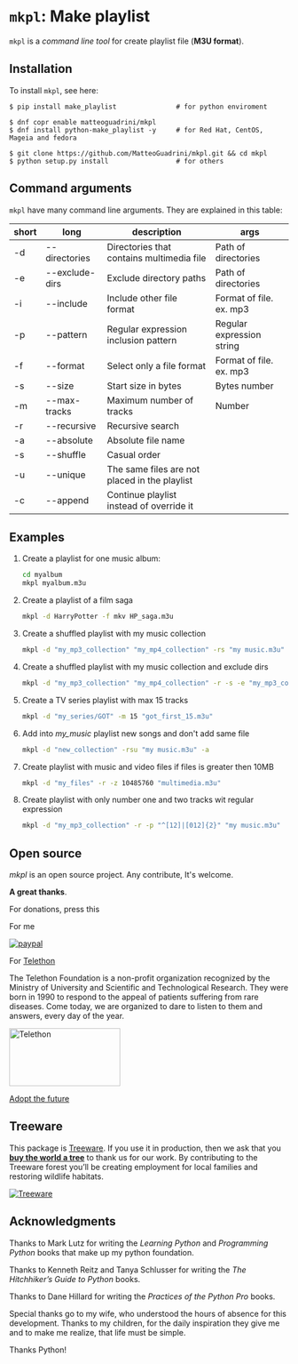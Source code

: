 # ``mkpl``: Make playlist

``mkpl`` is a _command line tool_ for create playlist file (**M3U format**).

## Installation

To install ``mkpl``, see here:

```console
$ pip install make_playlist               # for python enviroment

$ dnf copr enable matteoguadrini/mkpl
$ dnf install python-make_playlist -y     # for Red Hat, CentOS, Mageia and fedora

$ git clone https://github.com/MatteoGuadrini/mkpl.git && cd mkpl
$ python setup.py install                 # for others
```

## Command arguments

``mkpl`` have many command line arguments. They are explained in this table:

| short | long           | description                                   | args                      |
|-------|----------------|-----------------------------------------------|---------------------------|
| -d    | --directories  | Directories that contains multimedia file     | Path of directories       |
| -e    | --exclude-dirs | Exclude directory paths                       | Path of directories       |
| -i    | --include      | Include other file format                     | Format of file. ex. mp3   |
| -p    | --pattern      | Regular expression inclusion pattern          | Regular expression string |
| -f    | --format       | Select only a file format                     | Format of file. ex. mp3   |
| -s    | --size         | Start size in bytes                           | Bytes number              |
| -m    | --max-tracks   | Maximum number of tracks                      | Number                    |
| -r    | --recursive    | Recursive search                              |                           |
| -a    | --absolute     | Absolute file name                            |                           |
| -s    | --shuffle      | Casual order                                  |                           |
| -u    | --unique       | The same files are not placed in the playlist |                           |
| -c    | --append       | Continue playlist instead of override it      |                           |

## Examples

1. Create a playlist for one music album:

    ```bash
    cd myalbum
    mkpl myalbum.m3u
    ```

2. Create a playlist of a film saga

    ```bash
    mkpl -d HarryPotter -f mkv HP_saga.m3u
    ```

3. Create a shuffled playlist with my music collection

    ```bash
    mkpl -d "my_mp3_collection" "my_mp4_collection" -rs "my music.m3u"
    ```
   
4. Create a shuffled playlist with my music collection and exclude dirs

    ```bash
    mkpl -d "my_mp3_collection" "my_mp4_collection" -r -s -e "my_mp3_collection/metallica" "my_mp3_collection/dk" "my music.m3u"
    ```
   
5. Create a TV series playlist with max 15 tracks

    ```bash
    mkpl -d "my_series/GOT" -m 15 "got_first_15.m3u"
    ```
   
6. Add into _my_music_ playlist new songs and don't add same file

    ```bash
    mkpl -d "new_collection" -rsu "my music.m3u" -a
    ```
   
7. Create playlist with music and video files if files is greater then 10MB

    ```bash
    mkpl -d "my_files" -r -z 10485760 "multimedia.m3u"
    ```
   
8. Create playlist with only number one and two tracks wit regular expression

    ```bash
    mkpl -d "my_mp3_collection" -r -p "^[12]|[012]{2}" "my music.m3u"
    ```
   
## Open source
_mkpl_ is an open source project. Any contribute, It's welcome.

**A great thanks**.

For donations, press this

For me

[![paypal](https://www.paypalobjects.com/en_US/i/btn/btn_donateCC_LG.gif)](https://www.paypal.me/guos)

For [Telethon](http://www.telethon.it/)

The Telethon Foundation is a non-profit organization recognized by the Ministry of University and Scientific and Technological Research.
They were born in 1990 to respond to the appeal of patients suffering from rare diseases.
Come today, we are organized to dare to listen to them and answers, every day of the year.

<a href="https://www.telethon.it/sostienici/dona-ora"> <img src="https://www.telethon.it/dev/_nuxt/img/c6d474e.svg" alt="Telethon" title="Telethon" width="200" height="104" /> </a>

[Adopt the future](https://www.ioadottoilfuturo.it/)


## Treeware  

This package is [Treeware](https://treeware.earth). If you use it in production, 
then we ask that you [**buy the world a tree**](https://plant.treeware.earth/matteoguadrini/mkpl) to thank us for our work. 
By contributing to the Treeware forest you’ll be creating employment for local families and restoring wildlife habitats.

[![Treeware](https://img.shields.io/badge/dynamic/json?color=brightgreen&label=Treeware&query=%24.total&url=https%3A%2F%2Fpublic.offset.earth%2Fusers%2Ftreeware%2Ftrees)](https://treeware.earth)


## Acknowledgments

Thanks to Mark Lutz for writing the _Learning Python_ and _Programming Python_ books that make up my python foundation.

Thanks to Kenneth Reitz and Tanya Schlusser for writing the _The Hitchhiker’s Guide to Python_ books.

Thanks to Dane Hillard for writing the _Practices of the Python Pro_ books.

Special thanks go to my wife, who understood the hours of absence for this development. 
Thanks to my children, for the daily inspiration they give me and to make me realize, that life must be simple.

Thanks Python!